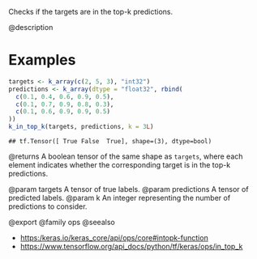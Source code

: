 Checks if the targets are in the top-k predictions.

@description

# Examples

```r
targets <- k_array(c(2, 5, 3), "int32")
predictions <- k_array(dtype = "float32", rbind(
  c(0.1, 0.4, 0.6, 0.9, 0.5),
  c(0.1, 0.7, 0.9, 0.8, 0.3),
  c(0.1, 0.6, 0.9, 0.9, 0.5)
))
k_in_top_k(targets, predictions, k = 3L)
```

```
## tf.Tensor([ True False  True], shape=(3), dtype=bool)
```

@returns
A boolean tensor of the same shape as `targets`, where each element
indicates whether the corresponding target is in the top-k predictions.

@param targets A tensor of true labels.
@param predictions A tensor of predicted labels.
@param k An integer representing the number of predictions to consider.

@export
@family ops
@seealso
+ <https:/keras.io/keras_core/api/ops/core#intopk-function>
+ <https://www.tensorflow.org/api_docs/python/tf/keras/ops/in_top_k>
